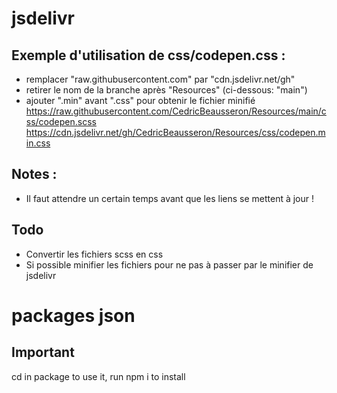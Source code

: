 # jsdelivr
## Exemple d'utilisation de css/codepen.css :
- remplacer "raw.githubusercontent.com" par "cdn.jsdelivr.net/gh"
- retirer le nom de la branche après "Resources" (ci-dessous: "main")
- ajouter ".min" avant ".css" pour obtenir le fichier minifié
https://raw.githubusercontent.com/CedricBeausseron/Resources/main/css/codepen.scss
https://cdn.jsdelivr.net/gh/CedricBeausseron/Resources/css/codepen.min.css

## Notes :
- Il faut attendre un certain temps avant que les liens se mettent à jour !

## Todo
- Convertir les fichiers scss en css
- Si possible minifier les fichiers pour ne pas à passer par le minifier de jsdelivr

# packages json
## Important
cd in package to use it, run npm i to install
